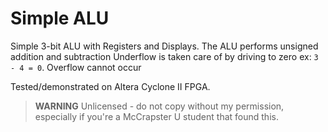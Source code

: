 # Simple ALU

Simple 3-bit ALU with Registers and Displays. The ALU performs unsigned addition and subtraction
Underflow is taken care of by driving to zero ex: `3 - 4 = 0`. Overflow cannot occur 

Tested/demonstrated on Altera Cyclone II FPGA.

> **WARNING** Unlicensed - do not copy without my permission, especially if you're a McCrapster U student
that found this.
